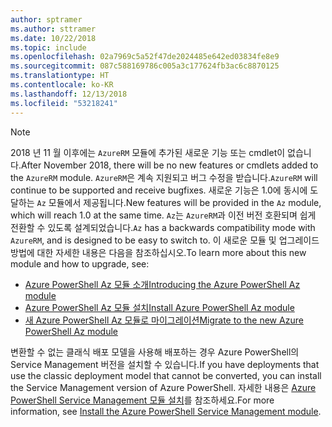 ```yaml
---
author: sptramer
ms.author: sttramer
ms.date: 10/22/2018
ms.topic: include
ms.openlocfilehash: 02a7969c5a52f47de2024485e642ed03834fe8e9
ms.sourcegitcommit: 087c588169786c005a3c177624fb3ac6c8870125
ms.translationtype: HT
ms.contentlocale: ko-KR
ms.lasthandoff: 12/13/2018
ms.locfileid: "53218241"
---
```

> [!NOTE]
> 
> <span data-ttu-id="586e8-101">2018 년 11 월 이후에는 `AzureRM` 모듈에 추가된 새로운 기능 또는 cmdlet이 없습니다.</span><span class="sxs-lookup"><span data-stu-id="586e8-101">After November 2018, there will be no new features or cmdlets added to the `AzureRM` module.</span></span> <span data-ttu-id="586e8-102">`AzureRM`은 계속 지원되고 버그 수정을 받습니다.</span><span class="sxs-lookup"><span data-stu-id="586e8-102">`AzureRM` will continue to be supported and receive bugfixes.</span></span> <span data-ttu-id="586e8-103">새로운 기능은 1.0에 동시에 도달하는 `Az` 모듈에서 제공됩니다.</span><span class="sxs-lookup"><span data-stu-id="586e8-103">New features will be provided in the `Az` module, which will reach 1.0 at the same time.</span></span> <span data-ttu-id="586e8-104">`Az`는 `AzureRM`과 이전 버전 호환되며 쉽게 전환할 수 있도록 설계되었습니다.</span><span class="sxs-lookup"><span data-stu-id="586e8-104">`Az` has a backwards compatibility mode with `AzureRM`, and is designed to be easy to switch to.</span></span> <span data-ttu-id="586e8-105">이 새로운 모듈 및 업그레이드 방법에 대한 자세한 내용은 다음을 참조하십시오.</span><span class="sxs-lookup"><span data-stu-id="586e8-105">To learn more about this new module and how to upgrade, see:</span></span>
>
> * [<span data-ttu-id="586e8-106">Azure PowerShell Az 모듈 소개</span><span class="sxs-lookup"><span data-stu-id="586e8-106">Introducing the Azure PowerShell Az module</span></span>](/powershell/azure/new-azureps-module-az)
> * [<span data-ttu-id="586e8-107">Azure PowerShell Az 모듈 설치</span><span class="sxs-lookup"><span data-stu-id="586e8-107">Install Azure PowerShell Az module</span></span>](/powershell/azure/install-az-ps)
> * [<span data-ttu-id="586e8-108">새 Azure PowerShell Az 모듈로 마이그레이션</span><span class="sxs-lookup"><span data-stu-id="586e8-108">Migrate to the new Azure PowerShell Az module</span></span>](/powershell/azure/migrate-from-azurerm-to-az)
>
> <span data-ttu-id="586e8-109">변환할 수 없는 클래식 배포 모델을 사용해 배포하는 경우 Azure PowerShell의 Service Management 버전을 설치할 수 있습니다.</span><span class="sxs-lookup"><span data-stu-id="586e8-109">If you have deployments that use the classic deployment model that cannot be converted, you can install the Service Management version of Azure PowerShell.</span></span> <span data-ttu-id="586e8-110">자세한 내용은 [Azure PowerShell Service Management 모듈 설치](/powershell/azure/servicemanagement/install-azure-ps)를 참조하세요.</span><span class="sxs-lookup"><span data-stu-id="586e8-110">For more information, see [Install the Azure PowerShell Service Management module](/powershell/azure/servicemanagement/install-azure-ps).</span></span>
